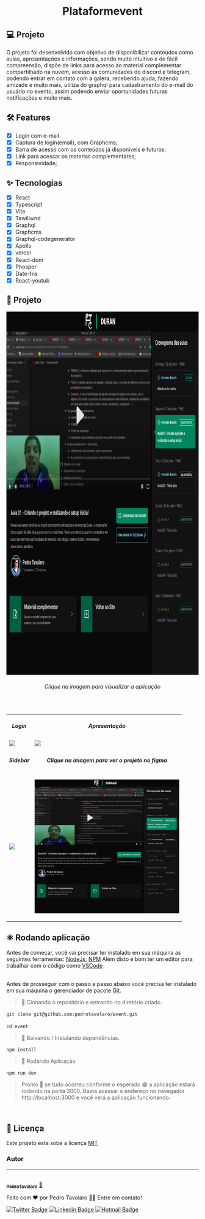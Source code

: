 <h1 align="center">Plataformevent</h1>

## 💻 Projeto
O projeto foi desenvolvido com objetivo de disponibilizar conteúdos como aulas, apresentações e informações, sendo muito intuitivo e de fácil compreensão, 
dispõe de links para acesso ao material complementar compartilhado na nuvem, acesso as comunidades do discord e telegram, podendo entrar em contato com a galera, recebendo ajuda, fazendo amizade e muito mais,
utiliza do graphql para cadastramento do e-mail do usuário no evento, assim podendo enviar oportunidades futuras notificações e muito mais.


## :hammer_and_wrench: Features 

-   [x] Login com e-mail.
-   [x] Captura de login(email), com Graphcms;
-   [x] Barra de acesso com os conteúdos já disponiveis e futuros;
-   [x] Link para acessar os materias complementares;
-   [x] Responsividade;

## ✨ Tecnologias

-   [x] React
-   [x] Typescript
-   [x] Vite
-   [x] Tawiliwnd
-   [x] Graphql
-   [x] Graphcms
-   [x] Graphql-codegenerator
-   [x] Apollo
-   [x] vercel
-   [x] React-dom
-   [x] Phospor
-   [x] Date-fns
-   [x] React-youtub

<h2 id="Projeto">
👔 Projeto
</h2>


<a href="https://platformevent.vercel.app">
<img title="move.it" height='950em' src="./assets/Plataforma - Desktop.png">
</a>
<span align="center"><h6>Clique na imagem para visualizar a aplicação</h6></span>

<br>


<table>
  <tr align="center">
    <td><h5>Login</h5></td>
    <td><h5>Apresentação</h5></td>
  </tr>
  <tr>
    <td><a href="./public/github/time.GIF?raw=true"><img src="./assets/giflogin.GIF"  height='320em'></a></td>
    <td><a href="./public/github/levelup.GIF?raw=true"><img src="./assets/gifapresentacao.GIF"  height='320em'></a></td>
  </tr>
  <tr align="center">
    <td><h5>Sidebar</h5></td>
    <td><h5>Clique na imagem para ver o projeto no figma</h5></td>
  </tr>
  <tr>
    <td><a href="./public/github/theme.GIF?raw=true"><img src="./assets/gifscribe.GIF" height='320em'></a></td>
    <td><a href="https://www.figma.com/file/gP6VF4cow8y1UwjCKy38Qg/Plataforma-de-evento">
    <p  align="center">
     <img title="focustime" height='350em' src="./assets/Plataforma - Desktop.png">
    </p>
    </a></td>
  </tr>
</table>


<h2 id="local">
⚛ Rodando aplicação
</h2>

Antes de começar, você vai precisar ter instalado em sua máquina as seguintes ferramentas:
[NodeJs](https://nodejs.org/en/),
[NPM](https://www.npmjs.com/)
Além disto é bom ter um editor para trabalhar com o código como [VSCode](https://code.visualstudio.com/)

<br> Antes de prosseguir com o passo a passo abaixo você precisa ter instalado em sua máquina o gerenciador de pacote [Git](https://git-scm.com).
<br>
> 📝 Clonando o repositório e entrando no diretório criado.
```shell
git clone git@github.com:pedrotavolaro/event.git 

cd event
```
> 📝 Baixando / Instalando dependências.
```shell
npm install
```
> 📝 Rodando Aplicação
```shell
npm run dev 
```
> Pronto 🎉 se tudo ocorreu conforme o esperado 😁 a aplicação estará
> rodando na porta 3000. Basta acessar o endereço no navegador
> http://localhost:3000 e você verá a aplicação funcionando.
<br>


<h2 id="lic">
📃 Licença
</h2>

Este projeto esta sobe a licença [MIT](./LICENSE)

### Autor
---

<a href="https://pedrotavolaro.com">
 <img style="border-radius: 50%;" src="https://pbs.twimg.com/profile_images/1323815172205617153/NuGwGq9h_400x400.jpg"  width="100px;" alt=""/>
 <br />
 <sub><b>PedroTavolaro</b></sub></a> <a href="https://www.pedrotavolaro.ccom" title="PedroTavolaro">🚀</a>

Feito com ❤️ por Pedro Tavolaro 👋🏽 Entre em contato!

[![Twitter Badge](https://img.shields.io/badge/-@pedrotavolaro-1ca0f1?style=flat-square&labelColor=1ca0f1&logo=twitter&logoColor=white&link=https://twitter.com/pedrotavolaro)](https://twitter.com/pedrotavolaro) [![Linkedin Badge](https://img.shields.io/badge/-PedroTavolaro-blue?style=flat-square&logo=Linkedin&logoColor=white&link=https://www.linkedin.com/in/pedrotavolaro/)](https://www.linkedin.com/in/pedrotavolaro/) 
[![Hotmail Badge](https://img.shields.io/badge/-email-0078D4?style=flat-square&logo=microsoft-outlook&logoColor=white&link=mailto:phtc-pedro@hotmail.com)](mailto:phtc-pedro@hotmail.com)

  
